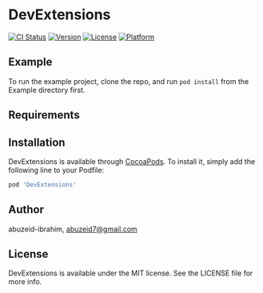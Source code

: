 # DevExtensions

[![CI Status](https://img.shields.io/travis/abuzeid-ibrahim/DevExtensions.svg?style=flat)](https://travis-ci.org/abuzeid-ibrahim/DevExtensions)
[![Version](https://img.shields.io/cocoapods/v/DevExtensions.svg?style=flat)](https://cocoapods.org/pods/DevExtensions)
[![License](https://img.shields.io/cocoapods/l/DevExtensions.svg?style=flat)](https://cocoapods.org/pods/DevExtensions)
[![Platform](https://img.shields.io/cocoapods/p/DevExtensions.svg?style=flat)](https://cocoapods.org/pods/DevExtensions)

## Example

To run the example project, clone the repo, and run `pod install` from the Example directory first.

## Requirements

## Installation

DevExtensions is available through [CocoaPods](https://cocoapods.org). To install
it, simply add the following line to your Podfile:

```ruby
pod 'DevExtensions'
```

## Author

abuzeid-ibrahim, abuzeid7@gmail.com

## License

DevExtensions is available under the MIT license. See the LICENSE file for more info.
